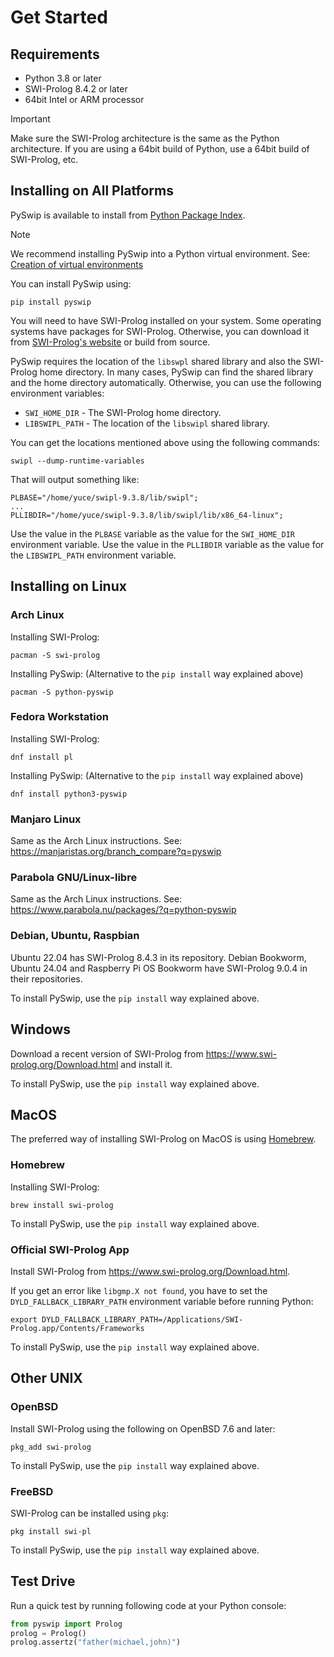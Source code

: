 # Get Started

## Requirements

* Python 3.8 or later
* SWI-Prolog 8.4.2 or later
* 64bit Intel or ARM processor

> [!IMPORTANT]
> Make sure the SWI-Prolog architecture is the same as the Python architecture.
> If you are using a 64bit build of Python, use a 64bit build of SWI-Prolog, etc.

## Installing on All Platforms

PySwip is available to install from [Python Package Index](https://pypi.org/project/pyswip/).

> [!NOTE]
> We recommend installing PySwip into a Python virtual environment.
> See: [Creation of virtual environments](https://docs.python.orgs/3/library/venv.html)

You can install PySwip using:
```
pip install pyswip
```

You will need to have SWI-Prolog installed on your system.
Some operating systems have packages for SWI-Prolog.
Otherwise, you can download it from [SWI-Prolog's website](https://www.swi-prolog.org/Download.html) or build from source.

PySwip requires the location of the `libswpl` shared library and also the SWI-Prolog home directory.
In many cases, PySwip can find the shared library and the home directory automatically.
Otherwise, you can use the following environment variables:
* `SWI_HOME_DIR` - The SWI-Prolog home directory.
* `LIBSWIPL_PATH` - The location of the `libswipl` shared library.

You can get the locations mentioned above using the following commands:
```
swipl --dump-runtime-variables
```

That will output something like:
```
PLBASE="/home/yuce/swipl-9.3.8/lib/swipl";
...
PLLIBDIR="/home/yuce/swipl-9.3.8/lib/swipl/lib/x86_64-linux";
```
Use the value in the `PLBASE` variable as the value for the `SWI_HOME_DIR` environment variable.
Use the value in the `PLLIBDIR` variable as the value for the `LIBSWIPL_PATH` environment variable.

## Installing on Linux

### Arch Linux

Installing SWI-Prolog:
```
pacman -S swi-prolog
```

Installing PySwip:
(Alternative to the `pip install` way explained above)
```
pacman -S python-pyswip
```

### Fedora Workstation

Installing SWI-Prolog:
```
dnf install pl
```

Installing PySwip:
(Alternative to the `pip install` way explained above)
```
dnf install python3-pyswip
```

### Manjaro Linux

Same as the Arch Linux instructions.
See: https://manjaristas.org/branch_compare?q=pyswip

### Parabola GNU/Linux-libre

Same as the Arch Linux instructions.
See: https://www.parabola.nu/packages/?q=python-pyswip

### Debian, Ubuntu, Raspbian

Ubuntu 22.04 has SWI-Prolog 8.4.3 in its repository.
Debian Bookworm, Ubuntu 24.04 and Raspberry Pi OS Bookworm have SWI-Prolog 9.0.4 in their repositories.

To install PySwip, use the `pip install` way explained above.

## Windows

Download a recent version of SWI-Prolog from https://www.swi-prolog.org/Download.html and install it.

To install PySwip, use the `pip install` way explained above.

## MacOS

The preferred way of installing SWI-Prolog on MacOS is using [Homebrew](https://brew.sh).

### Homebrew

Installing SWI-Prolog:
```
brew install swi-prolog
```

To install PySwip, use the `pip install` way explained above.

### Official SWI-Prolog App

Install SWI-Prolog from https://www.swi-prolog.org/Download.html.

If you get an error like `libgmp.X not found`, you have to set the `DYLD_FALLBACK_LIBRARY_PATH` environment variable before running Python:
```
export DYLD_FALLBACK_LIBRARY_PATH=/Applications/SWI-Prolog.app/Contents/Frameworks
```

To install PySwip, use the `pip install` way explained above.

## Other UNIX

### OpenBSD

Install SWI-Prolog using the following on OpenBSD 7.6 and later:
```
pkg_add swi-prolog
```

To install PySwip, use the `pip install` way explained above.

### FreeBSD

SWI-Prolog can be installed using `pkg`:
```
pkg install swi-pl
```

To install PySwip, use the `pip install` way explained above.

## Test Drive

Run a quick test by running following code at your Python console:
```python
from pyswip import Prolog
prolog = Prolog()
prolog.assertz("father(michael,john)")
```
